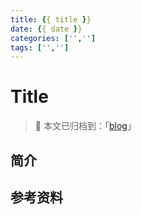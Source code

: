```yaml
---
title: {{ title }}
date: {{ date }}
categories: ['','']
tags: ['','']
---
```


# Title

> 📓 本文已归档到：「[blog](https://github.com/dunwu/blog)」

<!-- TOC depthFrom:2 depthTo:3 -->

<!-- /TOC -->

## 简介

## 参考资料




